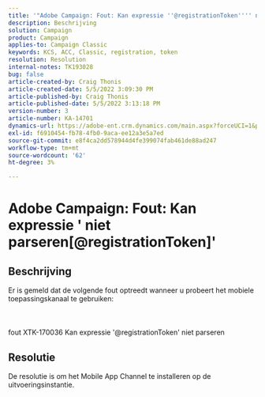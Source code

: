 ```yaml
---
title: '"Adobe Campaign: Fout: Kan expressie ''@registrationToken'''' niet parseren'
description: Beschrijving
solution: Campaign
product: Campaign
applies-to: Campaign Classic
keywords: KCS, ACC, Classic, registration, token
resolution: Resolution
internal-notes: TK193028
bug: false
article-created-by: Craig Thonis
article-created-date: 5/5/2022 3:09:30 PM
article-published-by: Craig Thonis
article-published-date: 5/5/2022 3:13:18 PM
version-number: 3
article-number: KA-14701
dynamics-url: https://adobe-ent.crm.dynamics.com/main.aspx?forceUCI=1&pagetype=entityrecord&etn=knowledgearticle&id=e3a3c358-85cc-ec11-a7b5-6045bd00d995
exl-id: f6910454-fb78-4fb0-9aca-ee12a3e5a7ed
source-git-commit: e8f4ca2dd578944d4fe399074fab461de88ad247
workflow-type: tm+mt
source-wordcount: '62'
ht-degree: 3%

---
```


# Adobe Campaign: Fout: Kan expressie &#39; niet parseren[@registrationToken]&#39;

## Beschrijving

Er is gemeld dat de volgende fout optreedt wanneer u probeert het mobiele toepassingskanaal te gebruiken:<br><br> <br><br>fout XTK-170036 Kan expressie &#39;@registrationToken&#39; niet parseren

## Resolutie


De resolutie is om het Mobile App Channel te installeren op de uitvoeringsinstantie.
